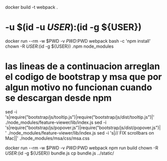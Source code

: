 docker build -t webpack .

# -u $(id -u ${USER}):$(id -g ${USER})
docker run --rm  -w $PWD -v $PWD:$PWD webpack bash -c 'npm install'
chown -R ${USER}:$(id -g ${USER}) .npm node_modules


# las lineas de a continuacion arreglan el codigo de bootstrap y msa que por algun motivo no funcionan cuando se descargan desde npm
sed -i 's|require("bootstrap/js/tooltip.js")|require("bootstrap/js/dist/tooltip.js")|' ./node_modules/feature-viewer/lib/index.js
sed -i 's|require("bootstrap/js/popover.js")|require("bootstrap/js/dist/popover.js")|' ./node_modules/feature-viewer/lib/index.js
sed -i 's|// FIX scrollbars on Mac||' ./node_modules/msa/css/msa.css

docker run --rm -w $PWD -v $PWD:$PWD webpack npm run build
chown -R ${USER}:$(id -g ${USER}) bundle.js
cp bundle.js ../static/

